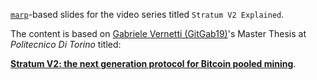 [`marp`](https://marp.app/)-based slides for the video series titled `Stratum V2 Explained`.

The content is based on [Gabriele Vernetti (GitGab19)](https://github.com/GitGab19)'s Master Thesis at *Politecnico Di Torino* titled:

[**Stratum V2: the next generation protocol for Bitcoin pooled mining**](https://github.com/GitGab19/Stratum-V2-Master-Degree-Thesis/blob/main/Stratum-V2-MD-thesis.pdf).
